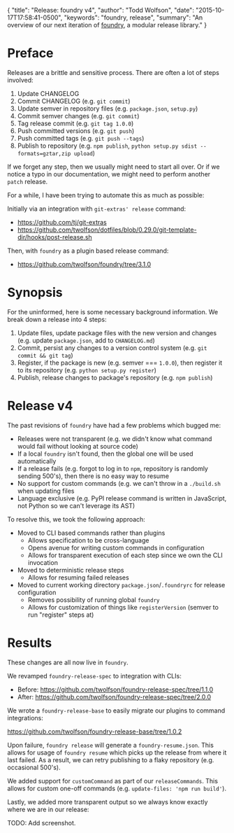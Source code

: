 {
  "title": "Release: foundry v4",
  "author": "Todd Wolfson",
  "date": "2015-10-17T17:58:41-0500",
  "keywords": "foundry, release",
  "summary": "An overview of our next iteration of [foundry](https://github.com/twolfson/foundry), a modular release library."
}

# Preface
Releases are a brittle and sensitive process. There are often a lot of steps involved:

1. Update CHANGELOG
2. Commit CHANGELOG (e.g. `git commit`)
3. Update semver in repository files (e.g. `package.json`, `setup.py`)
4. Commit semver changes (e.g. `git commit`)
5. Tag release commit (e.g. `git tag 1.0.0`)
6. Push committed versions (e.g. `git push`)
7. Push committed tags (e.g. `git push --tags`)
8. Publish to repository (e.g. `npm publish`, `python setup.py sdist --formats=gztar,zip upload`)

If we forget any step, then we usually might need to start all over. Or if we notice a typo in our documentation, we might need to perform another `patch` release.

For a while, I have been trying to automate this as much as possible:

Initially via an integration with `git-extras' release` command:

- https://github.com/tj/git-extras
- https://github.com/twolfson/dotfiles/blob/0.29.0/git-template-dir/hooks/post-release.sh

Then, with `foundry` as a plugin based release command:

- https://github.com/twolfson/foundry/tree/3.1.0

# Synopsis
For the uninformed, here is some necessary background information. We break down a release into 4 steps:

1. Update files, update package files with the new version and changes (e.g. update `package.json`, add to `CHANGELOG.md`)
2. Commit, persist any changes to a version control system (e.g. `git commit && git tag`)
3. Register, if the package is new (e.g. semver === `1.0.0`), then register it to its repository (e.g. `python setup.py register`)
4. Publish, release changes to package's repository (e.g. `npm publish`)

# Release v4
The past revisions of `foundry` have had a few problems which bugged me:

- Releases were not transparent (e.g. we didn't know what command would fail without looking at source code)
- If a local `foundry` isn't found, then the global one will be used automatically
- If a release fails (e.g. forgot to log in to `npm`, repository is randomly sending 500's), then there is no easy way to resume
- No support for custom commands (e.g. we can't throw in a `./build.sh` when updating files
- Language exclusive (e.g. PyPI release command is written in JavaScript, not Python so we can't leverage its AST)

To resolve this, we took the following approach:

- Moved to CLI based commands rather than plugins
    - Allows specification to be cross-language
    - Opens avenue for writing custom commands in configuration
    - Allows for transparent execution of each step since we own the CLI invocation
- Moved to deterministic release steps
    - Allows for resuming failed releases
- Moved to current working directory `package.json`/`.foundryrc` for release configuration
    - Removes possibility of running global `foundry`
    - Allows for customization of things like `registerVersion` (semver to run "register" steps at)

# Results
These changes are all now live in `foundry`.

We revamped `foundry-release-spec` to integration with CLIs:

- Before: https://github.com/twolfson/foundry-release-spec/tree/1.1.0
- After: https://github.com/twolfson/foundry-release-spec/tree/2.0.0

We wrote a `foundry-release-base` to easily migrate our plugins to command integrations:

https://github.com/twolfson/foundry-release-base/tree/1.0.2

Upon failure, `foundry release` will generate a `foundry-resume.json`. This allows for usage of `foundry resume` which picks up the release from where it last failed. As a result, we can retry publishing to a flaky repository (e.g. occasional 500's).

We added support for `customCommand` as part of our `releaseCommands`. This allows for custom one-off commands (e.g. `update-files: 'npm run build'`).

Lastly, we added more transparent output so we always know exactly where we are in our release:

TODO: Add screenshot.
